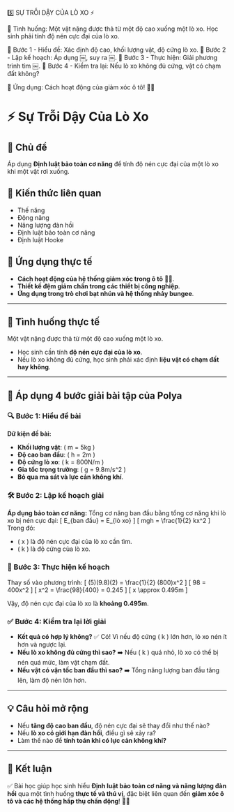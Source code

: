 
5️⃣ SỰ TRỖI DẬY CỦA LÒ XO ⚡

📌 Tình huống: Một vật nặng được thả từ một độ cao xuống một lò xo. Học sinh phải tính độ nén cực đại của lò xo.

🔹 Bước 1 - Hiểu đề: Xác định độ cao, khối lượng vật, độ cứng lò xo.
🔹 Bước 2 - Lập kế hoạch: Áp dụng ￼, suy ra ￼.
🔹 Bước 3 - Thực hiện: Giải phương trình tìm ￼.
🔹 Bước 4 - Kiểm tra lại: Nếu lò xo không đủ cứng, vật có chạm đất không?

🎯 Ứng dụng: Cách hoạt động của giảm xóc ô tô! 🚗💨

# ⚡ Sự Trỗi Dậy Của Lò Xo

## 🚀 Chủ đề
Áp dụng **Định luật bảo toàn cơ năng** để tính độ nén cực đại của một lò xo khi một vật rơi xuống.

## 📖 Kiến thức liên quan
- Thế năng
- Động năng
- Năng lượng đàn hồi
- Định luật bảo toàn cơ năng
- Định luật Hooke

## 🎯 Ứng dụng thực tế
- **Cách hoạt động của hệ thống giảm xóc trong ô tô** 🚗💨.
- **Thiết kế đệm giảm chấn trong các thiết bị công nghiệp**.
- **Ứng dụng trong trò chơi bạt nhún và hệ thống nhảy bungee**.

---

## 📌 Tình huống thực tế
Một vật nặng được thả từ một độ cao xuống một lò xo.

- Học sinh cần tính **độ nén cực đại của lò xo**.
- Nếu lò xo không đủ cứng, học sinh phải xác định **liệu vật có chạm đất hay không**.

---

## 🔢 Áp dụng 4 bước giải bài tập của Polya

### **🔍 Bước 1: Hiểu đề bài**
**Dữ kiện đề bài:**
- **Khối lượng vật**: \( m = 5kg \)
- **Độ cao ban đầu**: \( h = 2m \)
- **Độ cứng lò xo**: \( k = 800N/m \)
- **Gia tốc trọng trường**: \( g = 9.8m/s^2 \)
- **Bỏ qua ma sát và lực cản không khí**.

### **🛠️ Bước 2: Lập kế hoạch giải**
**Áp dụng bảo toàn cơ năng:**
Tổng cơ năng ban đầu bằng tổng cơ năng khi lò xo bị nén cực đại:
\[
E_{ban đầu} = E_{lò xo}
\]
\[
mgh = \frac{1}{2} kx^2
\]
Trong đó:
- \( x \) là độ nén cực đại của lò xo cần tìm.
- \( k \) là độ cứng của lò xo.

### **📐 Bước 3: Thực hiện kế hoạch**
Thay số vào phương trình:
\[
(5)(9.8)(2) = \frac{1}{2} (800)x^2
\]
\[
98 = 400x^2
\]
\[
x^2 = \frac{98}{400} = 0.245
\]
\[
x \approx 0.495m
\]

Vậy, độ nén cực đại của lò xo là **khoảng 0.495m**.

### **✅ Bước 4: Kiểm tra lại lời giải**
- **Kết quả có hợp lý không?** ✅ Có! Vì nếu độ cứng \( k \) lớn hơn, lò xo nén ít hơn và ngược lại.
- **Nếu lò xo không đủ cứng thì sao?** ➡️ Nếu \( k \) quá nhỏ, lò xo có thể bị nén quá mức, làm vật chạm đất.
- **Nếu vật có vận tốc ban đầu thì sao?** ➡️ Tổng năng lượng ban đầu tăng lên, làm độ nén lớn hơn.

---

## 💡 Câu hỏi mở rộng
- Nếu **tăng độ cao ban đầu**, độ nén cực đại sẽ thay đổi như thế nào?
- Nếu **lò xo có giới hạn đàn hồi**, điều gì sẽ xảy ra?
- Làm thế nào để **tính toán khi có lực cản không khí?**

---

## 🎉 Kết luận
✅ Bài học giúp học sinh hiểu **Định luật bảo toàn cơ năng và năng lượng đàn hồi** qua một tình huống **thực tế và thú vị**, đặc biệt liên quan đến **giảm xóc ô tô và các hệ thống hấp thụ chấn động**! 🚗💨

